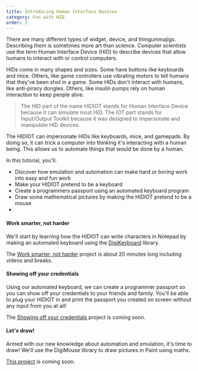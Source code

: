 ```yaml
---
title: Introducing Human Interface Devices
category: Fun with HID
order: 1
---
```


There are many different types of widget, device, and thingummajigs. Describing them is sometimes more art than science. Computer scientists use the term Human Interface Device (HID) to describe devices that allow humans to interact with or control computers.

HIDs come in many shapes and sizes. Some have buttons like keyboards and mice. Others, like game controllers use vibrating motors to tell humans that they've been shot in a game. Some HIDs don't interact with humans, like anti-piracy dongles. Others, like insulin pumps rely on human interaction to keep people alive.

> The HID part of the name HIDIOT stands for Human Interface Device because it can simulate most HID. The IOT part stands for Input/Output Toolkit because it was designed to impersonate and manipulate HID devices.

The HIDIOT can impersonate HIDs like keyboards, mice, and gamepads. By doing so, it can trick a computer into thinking it's interacting with a human being. This allows us to automate things that would be done by a human.

In this tutorial, you'll:
* Discover how emulation and automation can make hard or boring work into easy and fun work
* Make your HIDIOT pretend to be a keyboard
* Create a programmers passport using an automated keyboard program
* Draw some mathematical pictures by making the HIDIOT pretend to be a mouse
* 
#### Work smarter, not harder

We'll start by learning how the HIDIOT can write characters in Notepad by making an automated keyboard using the [DigiKeyboard](https://digistump.com/wiki/digispark/tutorials/digikeyboard) library.

The [Work smarter, not harder](/fun_with_hid/work_smarter_not_harder/) project is about 20 minutes long including videos and breaks.

#### Showing off your credentials

Using our automated keyboard, we can create a programmer passport so you can show off your credentials to your friends and family. You'll be able to plug your HIDIOT in and print the passport you created on screen without any input from you at all!

The [Showing off your credentials](#) project is coming soon.

#### Let's draw!

Armed with our new knowledge about automation and emulation, it's time to draw! We'll use the DigiMouse library to draw pictures in Paint using maths.

[This project](#) is coming soon.
